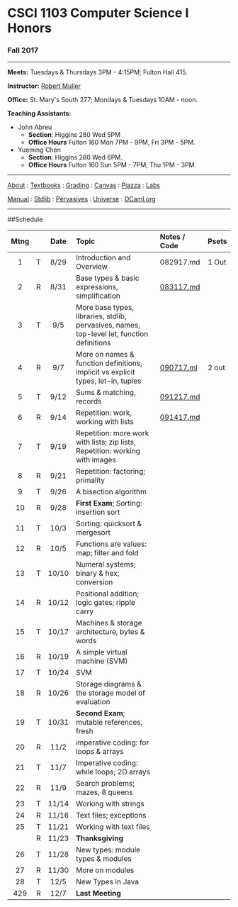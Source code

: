 # CSCI 1103 Computer Science I Honors

### Fall 2017

---

**Meets:** Tuesdays & Thursdays 3PM - 4:15PM; Fulton Hall 415.

**Instructor:** [Robert Muller](http://www.cs.bc.edu/~muller/)

**Office:** St. Mary's South 277; Mondays & Tuesdays 10AM - noon.

**Teaching Assistants:**

+ John Abreu
  + **Section**: Higgins 280 Wed 5PM
  + **Office Hours** Fulton 160 Mon 7PM - 9PM, Fri 3PM - 5PM.
+ Yueming Chen
  + **Section**: Higgins 280 Wed 6PM.
  + **Office Hours** Fulton 160 Sun 5PM - 7PM, Thu 1PM - 3PM.


---

[About](resources/about.md) : [Textbooks](resources/textbooks.md) : [Grading](resources/grading.md) : [Canvas](https://bostoncollege.instructure.com/courses/1579254/gradebook)  : [Piazza](https://piazza.com/class/j6pep61xju0m5) : [Labs](resources/labs.md) 

[Manual](http://caml.inria.fr/pub/docs/manual-ocaml/index.html) : [Stdlib](http://caml.inria.fr/pub/docs/manual-ocaml/stdlib.html) : [Pervasives](http://caml.inria.fr/pub/docs/manual-ocaml/libref/Pervasives.html) : [Universe](http://www.is.ocha.ac.jp/~asai/Universe/en/) : [OCaml.org](https://ocaml.org/)

---

##Schedule

| Mtng |      | Date  | Topic                                    | Notes / Code                   | Psets |
| :--: | :--: | :---: | :--------------------------------------- | :----------------------------- | :---- |
|  1   |  T   | 8/29  | Introduction and Overview                | 082917.md                      | 1 Out |
|  2   |  R   | 8/31  | Base types & basic expressions, simplification | [083117.md](./notes/083117.md) |       |
|  3   |  T   |  9/5  | More base types, libraries, stdlib, pervasives, names, top-level let, function definitions |                                |       |
|  4   |  R   |  9/7  | More on names & function definitions, implicit vs explicit types, let-in, tuples | [090717.ml](./code/090717.ml)  | 2 out |
|  5   |  T   | 9/12  | Sums & matching, records                 | [091217.md](./notes/091217.md) |       |
|  6   |  R   | 9/14  | Repetition: work, working with lists     | [091417.md](./notes/091417.md) |       |
|  7   |  T   | 9/19  | Repetition: more work with lists; zip lists, Repetition: working with images |                                |       |
|  8   |  R   | 9/21  | Repetition: factoring; primality         |                                |       |
|  9   |  T   | 9/26  | A bisection algorithm                    |                                |       |
|  10  |  R   | 9/28  | **First Exam**; Sorting: insertion sort  |                                |       |
|  11  |  T   | 10/3  | Sorting: quicksort & mergesort           |                                |       |
|  12  |  R   | 10/5  | Functions are values: map; filter and fold |                                |       |
|  13  |  T   | 10/10 | Numeral systems; binary & hex; conversion |                                |       |
|  14  |  R   | 10/12 | Positional addition; logic gates; ripple carry |                                |       |
|  15  |  T   | 10/17 | Machines & storage architecture, bytes & words |                                |       |
|  16  |  R   | 10/19 | A simple virtual machine (SVM)           |                                |       |
|  17  |  T   | 10/24 | SVM                                      |                                |       |
|  18  |  R   | 10/26 | Storage diagrams & the storage model of evaluation |                                |       |
|  19  |  T   | 10/31 | **Second Exam**; mutable references, fresh |                                |       |
|  20  |  R   | 11/2  | imperative coding: for loops & arrays    |                                |       |
|  21  |  T   | 11/7  | Imperative coding: while loops; 2D arrays |                                |       |
|  22  |  R   | 11/9  | Search problems; mazes, 8 queens         |                                |       |
|  23  |  T   | 11/14 | Working with strings                     |                                |       |
|  24  |  R   | 11/16 | Text files; exceptions                   |                                |       |
|  25  |  T   | 11/21 | Working with text files                  |                                |       |
|      |  R   | 11/23 | **Thanksgiving**                         |                                |       |
|  26  |  T   | 11/28 | New types: module types & modules        |                                |       |
|  27  |  R   | 11/30 | More on modules                          |                                |       |
|  28  |  T   | 12/5  | New Types in Java                        |                                |       |
| 429  |  R   | 12/7  | **Last Meeting**                         |                                |       |



